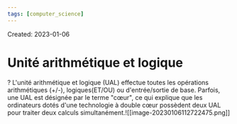 ```yaml
---
tags: [computer_science] 
---
```

Created: 2023-01-06

# Unité arithmétique et logique
?
L'unité arithmétique et logique (UAL) effectue toutes les opérations arithmétiques (+/-), logiques(ET/OU) ou d'entrée/sortie de base.
Parfois, une UAL est désignée par le terme "cœur", ce qui explique que les ordinateurs dotés d'une technologie à double cœur possèdent deux UAL pour traiter deux calculs simultanément.![[image-20230106112722475.png]]
<!--SR:!2023-03-11,34,210-->


